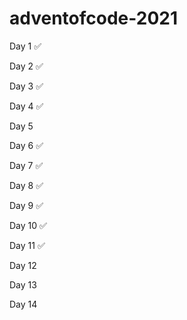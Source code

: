 # adventofcode-2021

Day 1 ✅

Day 2 ✅

Day 3 ✅

Day 4 ✅

Day 5 

Day 6 ✅

Day 7 ✅

Day 8 ✅

Day 9 ✅

Day 10 ✅

Day 11 ✅

Day 12

Day 13 

Day 14 